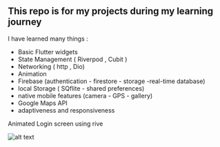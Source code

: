 ## This repo is for my projects during my learning journey

I have learned many things :
- Basic Flutter widgets
- State Management ( Riverpod , Cubit )
- Networking ( http , Dio)
- Animation
- Firebase (authentication - firestore - storage -real-time database)
- local Storage ( SQflite - shared preferences)
- native mobile features (camera - GPS - gallery)
- Google Maps API
- adaptiveness and responsiveness 
















Animated Login screen using rive

![alt text](login.gif)
